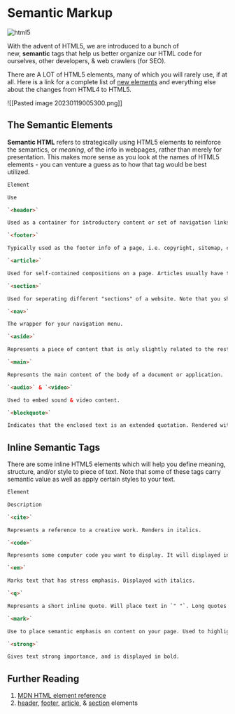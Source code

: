 # Semantic Markup

![html5](https://www.w3.org/html/logo/downloads/HTML5_Badge_256.png)

With the advent of HTML5, we are introduced to a bunch of new, **semantic** tags that help us better organize our HTML code for ourselves, other developers, & web crawlers (for SEO).

There are A LOT of HTML5 elements, many of which you will rarely use, if at all. Here is a link for a complete list of [new elements](https://www.w3.org/TR/html5-diff/#new-elements) and everything else about the changes from HTML4 to HTML5.

![[Pasted image 20230119005300.png]]

## The Semantic Elements

**Semantic HTML** refers to strategically using HTML5 elements to reinforce the semantics, or _meaning_, of the info in webpages, rather than merely for presentation. This makes more sense as you look at the names of HTML5 elements - you can venture a guess as to how that tag would be best utilized.

```html
Element

Use

`<header>`

Used as a container for introductory content or set of navigation links. Usually contains heading elements (`h1`, `h2`, etc.) as well as a logo.

`<footer>`

Typically used as the footer info of a page, i.e. copyright, sitemap, contact, etc.

`<article>`

Used for self-contained compositions on a page. Articles usually have their own heading, as well as a footer.

`<section>`

Used for seperating different "sections" of a website. Note that you should not use a `section` tag if `article`, `aside`, or `nav` is more appropriate.

`<nav>`

The wrapper for your navigation menu.

`<aside>`

Represents a piece of content that is only slightly related to the rest of the page.

`<main>`

Represents the main content of the body of a document or application.

`<audio>` & `<video>`

Used to embed sound & video content.

`<blockquote>`

Indicates that the enclosed text is an extended quotation. Rendered with indentation.
```

## Inline Semantic Tags

There are some inline HTML5 elements which will help you define meaning, structure, and/or style to piece of text. Note that some of these tags carry semantic value as well as apply certain styles to your text.

```html
Element

Description

`<cite>`

Represents a reference to a creative work. Renders in italics.

`<code>`

Represents some computer code you want to display. It will displayed in monofont.

`<em>`

Marks text that has stress emphasis. Displayed with italics.

`<q>`

Represents a short inline quote. Will place text in `" "`. Long quotes should use `<blockquote>`

`<mark>`

Use to place semantic emphasis on content on your page. Used to highlight specific phrases on a page. Renders highlighted.

`<strong>`

Gives text strong importance, and is displayed in bold.
```

## Further Reading

1.  [MDN HTML element reference](https://developer.mozilla.org/en/docs/Web/HTML/Element)
2.  [header](http://html5doctor.com/the-header-element/), [footer](http://html5doctor.com/the-footer-element/), [article](http://html5doctor.com/the-article-element/), & [section](http://html5doctor.com/the-section-element/) elements